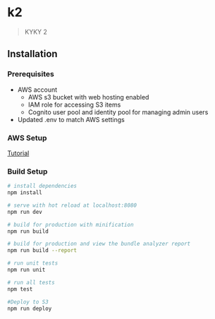 # k2

> KYKY 2
## Installation

### Prerequisites
- AWS account
  - AWS s3 bucket with web hosting enabled
  - IAM role for accessing S3 items
  - Cognito user pool and identity pool for managing admin users 
- Updated .env to match AWS settings

### AWS Setup


[Tutorial](https://docs.google.com/document/d/e/2PACX-1vTgZOdXz2sqJ4MH8ISCl3Eb7Ci5XFjw-wULsXHNcgo6dWrFo7axGaOOS6f5yJY4fSyM6QtpaFQUVbAJ/pub)

### Build Setup

``` bash
# install dependencies
npm install

# serve with hot reload at localhost:8080
npm run dev

# build for production with minification
npm run build

# build for production and view the bundle analyzer report
npm run build --report

# run unit tests
npm run unit

# run all tests
npm test

#Deploy to S3
npm run deploy
```
